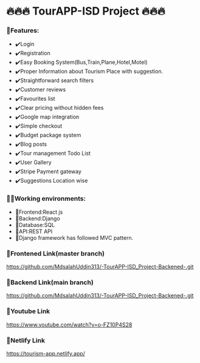 # 🔥🔥🔥 TourAPP-ISD Project 🔥🔥🔥 


### 👷Features: 
- ✔️Login  
- ✔️Registration 
- ✔️Easy Booking System(Bus,Train,Plane,Hotel,Motel) 
- ✔️Proper Information about Tourism Place with suggestion. 
- ✔️Straightforward search filters
- ✔️Customer reviews 
- ✔️Favourites list 
- ✔️Clear pricing without hidden fees 
- ✔️Google map integration 
- ✔️Simple checkout 
- ✔️Budget package system
- ✔️Blog posts
- ✔️Tour management Todo List
- ✔️User Gallery
- ✔️Stripe Payment gateway
- ✔️Suggestions Location wise


### 🚀🚀Working environments:
- 🍎Frontend:React js
- 🍎Backend:Django
- 🍎Database:SQL
- 🍎API:REST API
- 🍎Django framework has followed MVC pattern.

### 🎉Frontened Link(master branch)
https://github.com/MdsalahUddin313/-TourAPP-ISD_Project-Backened-.git

### 🎉Backend Link(main branch)
https://github.com/MdsalahUddin313/-TourAPP-ISD_Project-Backened-.git


### 🎉Youtube Link
https://www.youtube.com/watch?v=o-FZ10P4S28

### 🎉Netlify Link
https://tourism-app.netlify.app/